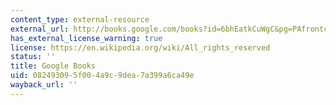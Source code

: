 ```yaml
---
content_type: external-resource
external_url: http://books.google.com/books?id=6bhEatkCuWgC&pg=PAfrontcover
has_external_license_warning: true
license: https://en.wikipedia.org/wiki/All_rights_reserved
status: ''
title: Google Books
uid: 08249309-5f00-4a9c-9dea-7a399a6ca49e
wayback_url: ''
---
```

